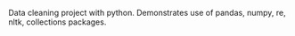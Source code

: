 Data cleaning project with python. Demonstrates use of pandas, numpy, re, nltk, collections packages.
